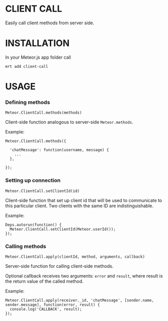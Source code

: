 CLIENT CALL
===========


Easily call client methods from server side.


INSTALLATION
============

In your Meteor.js app folder call

    mrt add client-call



USAGE
=====

### Defining methods

    Meteor.ClientCall.methods(methods)

Client-side function analogous to server-side `Meteor.methods`.

Example:

    Meteor.ClientCall.methods({

      'chatMessage': function(username, message) {
        ...
      },

    });



### Setting up connection

    Meteor.ClientCall.setClientId(id)

Client-side function that set up client id that will be used to communicate to this particular client.
Two clients with the same ID are indistinguishable.

Example:

    Deps.autorun(function() {
      Meteor.ClientCall.setClientId(Meteor.userId());
    });
    

### Calling methods


    Meteor.ClientCall.apply(clientId, method, arguments, callback)

Server-side function for calling client-side methods.

Optional callback receives two arguments: `error` and `result`, where result is the return value of the called method.

Example:

    Meteor.ClientCall.apply(receiver._id, 'chatMessage', [sender.name, sender.message], function(error, result) {
      console.log('CALLBACK', result);
    });


    